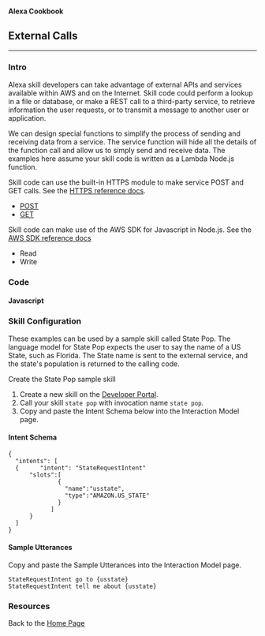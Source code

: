 #### Alexa Cookbook
## External Calls <a id="title"></a>
<hr />

### Intro <a id="intro"></a>
Alexa skill developers can take advantage of external APIs and services available within AWS and on the Internet.
Skill code could perform a lookup in a file or database, or make a REST call to a third-party service, to retrieve information the user requests, or to transmit a message to another user or application.

We can design special functions to simplify the process of sending and receiving data from a service.  The service function will hide all the details of the function call and allow us to simply send and receive data.
The examples here assume your skill code is written as a Lambda Node.js function.


Skill code can use the built-in HTTPS module to make service POST and GET calls.
See the [HTTPS reference docs](https://nodejs.org/api/https.html).
+ [POST](httpsPost.js)
+ [GET](./httpsGet.js)

Skill code can make use of the AWS SDK for Javascript in Node.js.
See the [AWS SDK reference docs](https://aws.amazon.com/sdk-for-node-js/)

+ Read
+ Write

### Code

#### Javascript


### Skill Configuration

These examples can be used by a sample skill called State Pop.
The language model for State Pop expects the user to say the name of a US State, such as Florida.
The State name is sent to the external service, and the state's population is returned to the calling code.


Create the State Pop sample skill

1. Create a new skill on the [Developer Portal](https://developer.amazon.com/edw/home.html#/skills/list).
1. Call your skill ```state pop``` with invocation name ```state pop```.
1. Copy and paste the Intent Schema below into the Interaction Model page.

#### Intent Schema

```
{
  "intents": [
  {      "intent": "StateRequestIntent"
      "slots":[
              {
                "name":"usstate",
                "type":"AMAZON.US_STATE"
              }
            ]
      }
  ]
}
```

#### Sample Utterances
Copy and paste the Sample Utterances into the Interaction Model page.
```
StateRequestIntent go to {usstate}
StateRequestIntent tell me about {usstate}

```

### Resources


Back to the [Home Page](../README.md#title)

